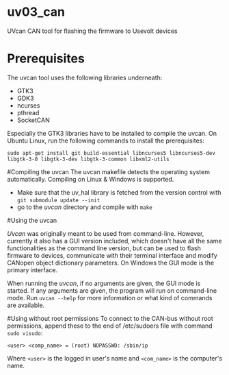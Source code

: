 # uv03_can
UVcan CAN tool for flashing the firmware to Usevolt devices

# Prerequisites
The uvcan tool uses the following libraries underneath:

* GTK3
* GDK3
* ncurses
* pthread
* SocketCAN

Especially the GTK3 libraries have to be installed to compile the uvcan. On Ubuntu Linux, run the following commands to install the prerequisites:

`sudo apt-get install git build-essential libncurses5 libncurses5-dev libgtk-3-0 libgtk-3-dev libgtk-3-common libxml2-utils`

#Compiling the uvcan
The uvcan makefile detects the operating system automatically. Compiling on Linux & Windows is supported.

* Make sure that the uv_hal library is fetched from the version control with `git submodule update --init`
* go to the *uvcan* directory and compile with `make`

#Using the uvcan

*Uvcan* was originally meant to be used from command-line. However, currently it also has a GUI version included, which doesn't have all the same functionalities as the command line version, but can be used to flash firmware to devices, communicate with their terminal interface and modify CANopen object dictionary parameters. On Windows the GUI mode is the primary interface.

When running the *uvcan*, if no arguments are given, the GUI mode is started. If any arguments are given, the program will run on command-line mode. Run `uvcan --help` for more information or what kind of commands are available.


#Using without root permissions
To connect to the CAN-bus without root permissions, append these to the end of /etc/sudoers file with command `sudo visudo`:

```
<user> <comp_name> = (root) NOPASSWD: /sbin/ip
```
Where `<user>` is the logged in user's name and `<com_name>` is the computer's name.
